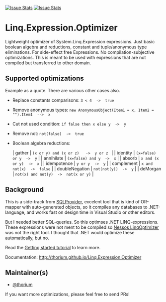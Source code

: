 [![Issue Stats](http://issuestats.com/github/thorium/Linq.Expression.Optimizer/badge/issue)](http://issuestats.com/github/thorium/Linq.Expression.Optimizer)
[![Issue Stats](http://issuestats.com/github/thorium/Linq.Expression.Optimizer/badge/pr)](http://issuestats.com/github/thorium/Linq.Expression.Optimizer)

# Linq.Expression.Optimizer

Lightweight optimizer of System.Linq.Expression expressions. 
Just basic boolean algebra and reductions, constant and tuple/anonymous type eliminations. 
For side-effect free Expressions. No compilation-subjective optimizations. 
This is meant to be used with expressions that are not compiled but transferred to other domain.

## Supported optimizations

Example as a quote. There are various other cases also.

- Replace constants comparisons: ` 3 < 4  ->  true ` 
- Remove anonymous types: ` new AnonymousObject(Item1 = x, Item2 = "").Item1  -->  x `
- Cut not used condition: ` if false then x else y  ->  y `
- Remove not: ` not(false)  ->  true `
- Boolean algebra reductions:

  | gather          |  `(x or y) and (x or z)   ->  y or z `  |
  | identity        |  ` (x=false) or y  ->  y `              |
  | annihilate      |  ` (x=false) and y  ->  x `             |
  | absorb          |  ` x and (x or y)  ->  x `              |
  | idempotence     |  ` y or y  ->  y `                      |
  | complement      |  ` x and not(x)  ->  false `            |
  | doubleNegation  |  ` not(not(y))  ->  y `                 |
  | deMorgan        |  ` not(x) and not(y)  ->  not(x or y) ` |


## Background

This is a side-track from [SQLProvider](https://github.com/fsprojects/SQLProvider), excelent tool that is
kind of OR-mapper with auto-generated objects, so it compiles any databases to .NET-language, and works
fast on design time in Visual Studio or other editors.

But I needed better SQL-queries. So this optimses .NET LINQ-expressions.
These expressions were not ment to be compiled so [Nessos LinqOptimizer](https://github.com/nessos/LinqOptimizer) was not the right tool.
I thought that .NET would optimize these automatically, but no.
   
Read the [Getting started tutorial](http://thorium.github.io/Linq.Expression.Optimizer/index.html#Getting-started) to learn more.

Documentation: http://thorium.github.io/Linq.Expression.Optimizer

## Maintainer(s)

- [@thorium](https://github.com/thorium)

If you want more optimizations, please feel free to send PRs!
